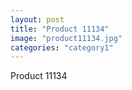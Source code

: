 ```yaml
---
layout: post
title: "Product 11134"
image: "product11134.jpg"
categories: "category1"
---
```

Product 11134
